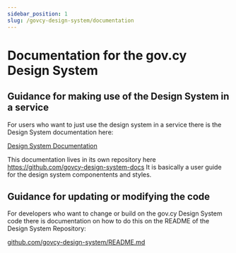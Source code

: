 ```yaml
---
sidebar_position: 1
slug: /govcy-design-system/documentation
---
```


# Documentation for the gov.cy Design System

## Guidance for making use of the Design System in a service

For users who want to just use the design system in a service there is the Design System documentation here:

[Design System Documentation](https://gov-cy.github.io/govcy-design-system-docs)

This documentation lives in its own repository here https://github.com/govcy-design-system-docs
It is basically a user guide for the design system componentents and styles.

## Guidance for updating or modifying the code

For developers who want to change or build on the gov.cy Design System code there is documentation on how to do this on the README of the Design System Repository:

[github.com/govcy-design-system/README.md](https://github.com/govcy-design-system#readme)
